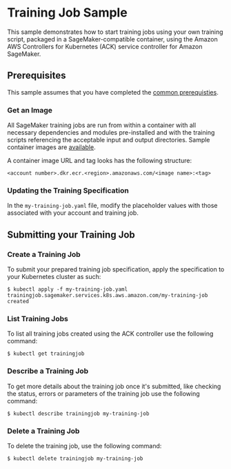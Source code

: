 # Training Job Sample

This sample demonstrates how to start training jobs using your own training script, packaged in a SageMaker-compatible container, using the Amazon AWS Controllers for Kubernetes (ACK) service controller for Amazon SageMaker.                     

## Prerequisites

This sample assumes that you have completed the [common prerequisties](/samples/README.md).

### Get an Image

All SageMaker training jobs are run from within a container with all necessary dependencies and modules pre-installed and with the training scripts referencing the acceptable input and output directories. Sample container images are [available](https://docs.aws.amazon.com/sagemaker/latest/dg/sagemaker-algo-docker-registry-paths.html).

A container image URL and tag looks has the following structure:
```
<account number>.dkr.ecr.<region>.amazonaws.com/<image name>:<tag>
```

### Updating the Training Specification

In the `my-training-job.yaml` file, modify the placeholder values with those associated with your account and training job.

## Submitting your Training Job

### Create a Training Job
To submit your prepared training job specification, apply the specification to your Kubernetes cluster as such:
```
$ kubectl apply -f my-training-job.yaml
trainingjob.sagemaker.services.k8s.aws.amazon.com/my-training-job created
```

### List Training Jobs
To list all training jobs created using the ACK controller use the following command:
```
$ kubectl get trainingjob
```

### Describe a Training Job
To get more details about the training job once it's submitted, like checking the status, errors or parameters of the training job use the following command:
```
$ kubectl describe trainingjob my-training-job
```

### Delete a Training Job
To delete the training job, use the following command:
```
$ kubectl delete trainingjob my-training-job
```